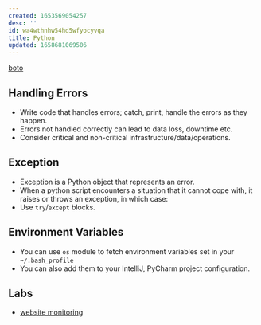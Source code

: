 ```yaml
---
created: 1653569054257
desc: ''
id: wa4wthnhw54hd5wfyocyvqa
title: Python
updated: 1658681069506
---
```

   
[boto](../devlog/boto.md)   
   
## Handling Errors   
   
   
- Write code that handles errors; catch, print, handle the errors as they happen.   
- Errors not handled correctly can lead to data loss, downtime etc.   
- Consider critical and non-critical infrastructure/data/operations.   
   
## Exception    
   
   
- Exception is a Python object that represents an error.   
- When a python script encounters a situation that it cannot cope with, it raises or throws an exception, in which case:   
- Use `try`/`except` blocks.   
   
## Environment Variables   
   
   
- You can use `os` module to fetch environment variables set in your `~/.bash_profile`   
- You can also add them to your IntelliJ, PyCharm project configuration.   
   
## Labs   
   
   
- [website monitoring](../devlog/website%20monitoring.md)